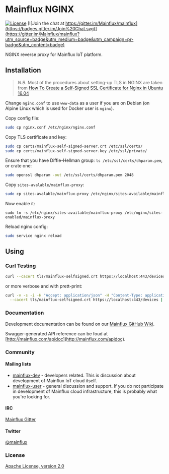 # Mainflux NGINX

[![License](https://img.shields.io/badge/license-Apache%20v2.0-blue.svg)](LICENSE) [![Join the chat at https://gitter.im/Mainflux/mainflux](https://badges.gitter.im/Join%20Chat.svg)](https://gitter.im/Mainflux/mainflux?utm_source=badge&utm_medium=badge&utm_campaign=pr-badge&utm_content=badge)

NGINX reverse proxy for Mainflux IoT platform.

## Installation

> *N.B.* Most of the procedures about setting-up TLS in NGINX are taken from
> [How To Create a Self-Signed SSL Certificate for Nginx in Ubuntu 16.04](https://www.digitalocean.com/community/tutorials/how-to-create-a-self-signed-ssl-certificate-for-nginx-in-ubuntu-16-04)

Change `nginx.conf` to use `www-data` as a user if you are on Debian
(on Alpine Linux which is used for Docker user is `nginx`).

Copy config file:
```bash
sudo cp nginx.conf /etc/nginx/nginx.conf
```

Copy TLS certificate and key:
```bash
sudo cp certs/mainflux-self-signed-server.crt /etc/ssl/certs/
sudo cp certs/mainflux-self-signed-server.key /etc/ssl/private/
```

Ensure that you have Diffie-Hellman group: `ls /etc/ssl/certs/dhparam.pem`,
or crate one:
```bash
sudo openssl dhparam -out /etc/ssl/certs/dhparam.pem 2048
```

Copy `sites-avalable/mainflux-proxy`:
```bash
sudo cp sites-avalable/mainflux-proxy /etc/nginx/sites-available/mainflux-proxy
```

Now enable it:
```
sudo ln -s /etc/nginx/sites-available/mainflux-proxy /etc/nginx/sites-enabled/mainflux-proxy
```

Reload nginx config:
```bash
sudo service nginx reload
```

## Using
### Curl Testing
```bash
curl --cacert tls/mainflux-selfsigned.crt https://localhost:443/devices
```
or more verbose and with prett-print:
```bash
curl -v -s -i -H "Accept: application/json" -H "Content-Type: application/json" \
  --cacert tls/mainflux-selfsigned.crt https://localhost:443/devices | json | pygmentize -l json
```

### Documentation
Development documentation can be found on our [Mainflux GitHub Wiki](https://github.com/Mainflux/mainflux/wiki).

Swagger-generated API reference can be foud at [http://mainflux.com/apidoc](http://mainflux.com/apidoc).

### Community
#### Mailing lists
- [mainflux-dev](https://groups.google.com/forum/#!forum/mainflux-dev) - developers related. This is discussion about development of Mainflux IoT cloud itself.
- [mainflux-user](https://groups.google.com/forum/#!forum/mainflux-user) - general discussion and support. If you do not participate in development of Mainflux cloud infrastructure, this is probably what you're looking for.

#### IRC
[Mainflux Gitter](https://gitter.im/Mainflux/mainflux?utm_source=badge&utm_medium=badge&utm_campaign=pr-badge&utm_content=badge)

#### Twitter
[@mainflux](https://twitter.com/mainflux)

### License
[Apache License, version 2.0](LICENSE)
